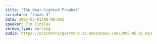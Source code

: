 ```yaml
---
title: "The Near-Sighted Prophet"
scripture: "Jonah 4"
date: 2005-05-01T00:00:00Z
speaker: Tim Tinsley
sermon_type: morning
audio: https://pcpcmorningsermons.s3.amazonaws.com/2005-05-01.mp3 
---
```



